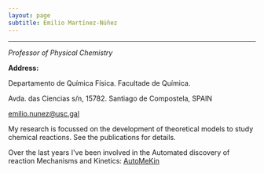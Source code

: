 ```yaml
---
layout: page
subtitle: Emilio Martínez-Núñez
---
```


****
_Professor of Physical Chemistry_

**Address:** 

Departamento de Química Física. Facultade de Química.

Avda. das Ciencias s/n, 15782. Santiago de Compostela, SPAIN

[emilio.nunez@usc.gal](mailto:emilio.nunez@usc.gal)

My research is focussed on the development of theoretical models to study chemical reactions. See the publications for details.

Over the last years I've been involved in the Automated discovery of reaction Mechanisms and Kinetics: [AutoMeKin](https://github.com/emartineznunez/AutoMeKin)

